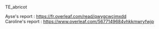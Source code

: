 TE_abricot

Ayse's report :  https://fr.overleaf.com/read/qwygcwcjmxdd  
Caroline's report :  https://www.overleaf.com/5677149684vhkkmwryfwjp





